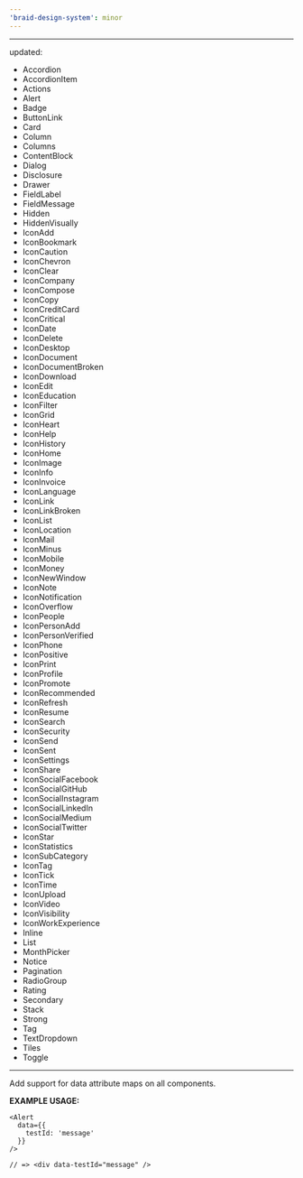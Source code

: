 ```yaml
---
'braid-design-system': minor
---
```


---
updated:
  - Accordion
  - AccordionItem
  - Actions
  - Alert
  - Badge
  - ButtonLink
  - Card
  - Column
  - Columns
  - ContentBlock
  - Dialog
  - Disclosure
  - Drawer
  - FieldLabel
  - FieldMessage
  - Hidden
  - HiddenVisually
  - IconAdd
  - IconBookmark
  - IconCaution
  - IconChevron
  - IconClear
  - IconCompany
  - IconCompose
  - IconCopy
  - IconCreditCard
  - IconCritical
  - IconDate
  - IconDelete
  - IconDesktop
  - IconDocument
  - IconDocumentBroken
  - IconDownload
  - IconEdit
  - IconEducation
  - IconFilter
  - IconGrid
  - IconHeart
  - IconHelp
  - IconHistory
  - IconHome
  - IconImage
  - IconInfo
  - IconInvoice
  - IconLanguage
  - IconLink
  - IconLinkBroken
  - IconList
  - IconLocation
  - IconMail
  - IconMinus
  - IconMobile
  - IconMoney
  - IconNewWindow
  - IconNote
  - IconNotification
  - IconOverflow
  - IconPeople
  - IconPersonAdd
  - IconPersonVerified
  - IconPhone
  - IconPositive
  - IconPrint
  - IconProfile
  - IconPromote
  - IconRecommended
  - IconRefresh
  - IconResume
  - IconSearch
  - IconSecurity
  - IconSend
  - IconSent
  - IconSettings
  - IconShare
  - IconSocialFacebook
  - IconSocialGitHub
  - IconSocialInstagram
  - IconSocialLinkedIn
  - IconSocialMedium
  - IconSocialTwitter
  - IconStar
  - IconStatistics
  - IconSubCategory
  - IconTag
  - IconTick
  - IconTime
  - IconUpload
  - IconVideo
  - IconVisibility
  - IconWorkExperience
  - Inline
  - List
  - MonthPicker
  - Notice
  - Pagination
  - RadioGroup
  - Rating
  - Secondary
  - Stack
  - Strong
  - Tag
  - TextDropdown
  - Tiles
  - Toggle
---

Add support for data attribute maps on all components.

**EXAMPLE USAGE:**
```tsx
<Alert
  data={{
    testId: 'message'
  }}
/>

// => <div data-testId="message" />
```




